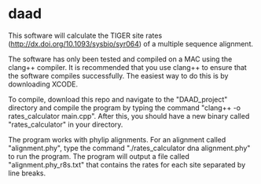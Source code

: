 daad
====
This software will calculate the TIGER site rates (http://dx.doi.org/10.1093/sysbio/syr064) of a multiple sequence alignment.

The software has only been tested and compiled on a MAC using the clang++ compiler. It is recommended that you use clang++ to ensure that the software compiles successfully. The easiest way to do this is by downloading XCODE.

To compile, download this repo and navigate to the "DAAD_project" directory and compile the program by typing the command "clang++ -o rates_calculator main.cpp". After this, you should have a new binary called "rates_calculator" in your directory.

The program works with phylip alignments. For an alignment called "alignment.phy", type the command "./rates_calculator dna alignment.phy" to run the program. The program will output a file called "alignment.phy_r8s.txt" that contains the rates for each site separated by line breaks.

